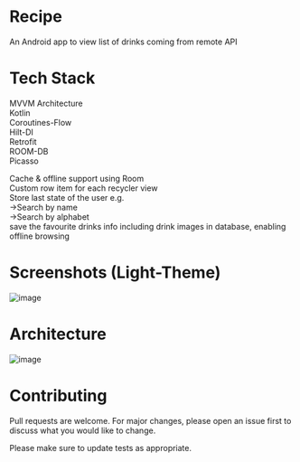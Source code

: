 # Recipe
An Android app to view list of drinks coming from remote API

# Tech Stack
MVVM Architecture\
Kotlin\
Coroutines-Flow\
Hilt-DI\
Retrofit\
ROOM-DB\
Picasso

Cache & offline support using Room\
Custom row item for each recycler view\
Store last state of the user e.g.\
   ->Search by name\
   ->Search by alphabet\
save the favourite drinks info including drink images in database, enabling offline browsing

# Screenshots (Light-Theme)
![image](https://github.com/nmnfaisal/recipe/assets/45178766/1f71887a-9a4d-4f6b-89b3-c6437e3dfe16)

# Architecture
![image](https://github.com/nmnfaisal/recipe/assets/45178766/6afcb826-906a-4238-a088-0b932d0940a5)

# Contributing
Pull requests are welcome. For major changes, please open an issue first to discuss what you would like to change.

Please make sure to update tests as appropriate.
